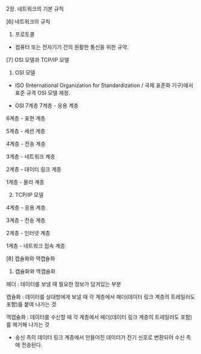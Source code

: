 2장. 네트워크의 기본 규칙

[6] 네트워크의 규칙

1) 프로토콜

- 컴퓨터 또는 전자기기 간의 원활한 통신을 위한 규약.

[7] OSI 모델과 TCP/IP 모델

1) OSI 모델

- ISO (International Organization for Standardization / 국제 표준화 기구)에서 표준 규격 OSI 모델 제정.

* OSI 7계층
7계층 - 응용 계층

6계층 - 표현 계층

5계층 - 세션 계층

4계층 - 전송 계층

3계층 - 네트워크 계층

2계층 - 데이터 링크 계층

1계층 - 물리 계층


2) TCP/IP 모델

4계층 - 응용 계층

3계층 - 전송 계층

2계층 - 인터넷 계층

1계층 - 네트워크 접속 계층

[8] 캡슐화와 역캡슐화

1) 캡슐화와 역캡슐화

헤더 : 데이터를 보낼 때 필요한 정보가 담겨있는 부분

캡슐화 : 데이터를 상대방에게 보낼 때 각 계층에서 헤더(데이터 링크  계층의 트레일러도 포함)를 붙여 나가는 것

역캡슐화 : 데이터를 수신할 때 각 계층에서 헤더(데이터 링크 계층의 트레일러도 포함)를 제거해 나가는 것

- 송신 측의 데이터 링크 계층에서 만들어진 데이터가 전기 신호로 변환되어 수신 측에 전송된다.



